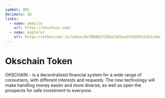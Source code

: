 ```yaml
---
symbol: OKS
decimals: 18
links:
  - name: website
    url: https://okschain.com/
  - name: explorer
    url: https://etherscan.io/token/0x7B68D272EDa2185ea2F9283F241b1c44C51e712A
---
```


# Okschain Token

OKSCHAIN - is a decentralized financial system for a wide range of consumers, with different interests and requests. The new technology will make handling money easier and more diverse, as well as open the prospects for safe investment to everyone.
